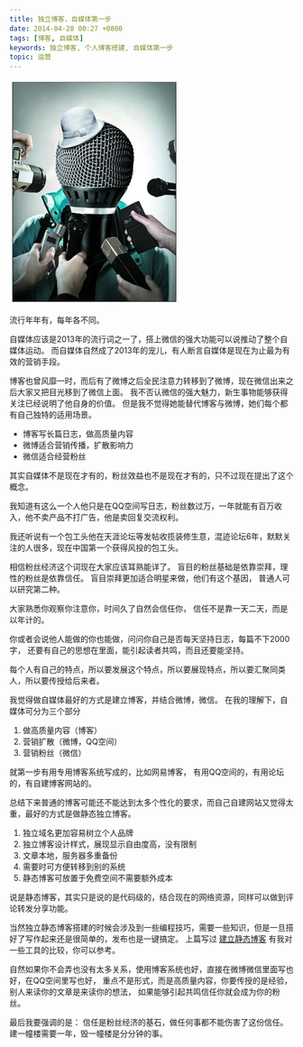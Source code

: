 ```yaml
---
title: 独立博客，自媒体第一步
date: 2014-04-28 00:27 +0800
tags: [博客, 自媒体]
keywords: 独立博客, 个人博客搭建, 自媒体第一步
topic: 运营
---
```


![自媒体](/images/blog/we-media.jpg)

流行年年有，每年各不同。

自媒体应该是2013年的流行词之一了，搭上微信的强大功能可以说推动了整个自媒体运动。
而自媒体自然成了2013年的宠儿，有人断言自媒体是现在为止最为有效的营销手段。

博客也曾风靡一时，而后有了微博之后全民注意力转移到了微博，现在微信出来之后大家又把目光移到了微信上面。
我不否认微信的强大魅力，新生事物能够获得关注已经说明了他自身的价值。
但是我不觉得她能替代博客与微博，她们每个都有自己独特的适用场景。

<!-- more -->

- 博客写长篇日志，做高质量内容
- 微博适合营销传播，扩散影响力
- 微信适合经营粉丝

其实自媒体不是现在才有的，粉丝效益也不是现在才有的，只不过现在提出了这个概念。

我知道有这么一个人他只是在QQ空间写日志，粉丝数过万，一年就能有百万收入，他不卖产品不打广告，他是卖回复交流权利。

我还听说有一个包工头他在天涯论坛等发帖收揽装修生意，混迹论坛6年，默默关注的人很多，现在中国第一个获得风投的包工头。

相信粉丝经济这个词现在大家应该耳熟能详了。
盲目的粉丝基础是依靠崇拜，理性的粉丝是依靠信任。
盲目崇拜更加适合明星来做，他们有这个基因，
普通人可以研究第二种。

大家熟悉你观察你注意你，时间久了自然会信任你，
信任不是靠一天二天，而是以年计的。

你或者会说他人能做的你也能做，问问你自己是否每天坚持日志，每篇不下2000字，
还要有自己的思想在里面，能引起读者共鸣，而且还要能坚持。

每个人有自己的特点，所以要发展这个特点，所以要展现特点，所以要汇聚同类人，所以要传授给后来者。

我觉得做自媒体最好的方式是建立博客，并结合微博，微信。
在我的理解下，自媒体可分为三个部分

1. 做高质量内容（博客）
2. 营销扩散（微博，QQ空间）
3. 营销粉丝（微信）

就第一步有用专用博客系统写成的，比如网易博客，
有用QQ空间的，有用论坛的，有自建博客网站的。

总结下来普通的博客可能还不能达到太多个性化的要求，而自己自建网站又觉得太重，最好的方式是做静态独立博客。

1. 独立域名更加容易树立个人品牌
2. 独立博客设计样式，展现显示自由度高，没有限制
3. 文章本地，服务器多重备份
4. 需要时可方便转移到别的系统
5. 静态博客可放置于免费空间不需要额外成本

说是静态博客，其实只是说的是代码级的，结合现在的网络资源，同样可以做到评论转发分享功能。

当然独立静态博客搭建的时候会涉及到一些编程技巧，需要一些知识，但是一旦搭好了写作起来还是很简单的，发布也是一键搞定。
上篇写过 [建立静态博客](/blog/2014/04/23/switch-to-middleman-as-blog-engine/) 有我对一些工具的比较，你可以参考。

自然如果你不会弄也没有太多关系，使用博客系统也好，直接在微博微信里面写也好，在QQ空间里写也好，
重点不是形式，而是高质量内容，你要传授的是经验，别人来读你的文章是来读你的想法，
如果能够引起共鸣信任你就会成为你的粉丝。

最后我要强调的是： 信任是粉丝经济的基石，做任何事都不能伤害了这份信任。
建一幢楼需要一年，毁一幢楼是分分钟的事。
